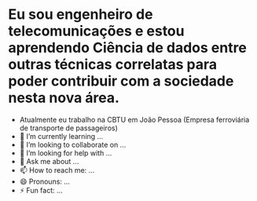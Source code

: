 # Eu sou engenheiro de telecomunicações e estou aprendendo Ciência de dados entre outras técnicas correlatas para poder contribuir com a sociedade nesta nova área.


-  Atualmente eu trabalho na CBTU em João Pessoa (Empresa ferroviária de transporte de passageiros)
- 🌱 I’m currently learning ...
- 👯 I’m looking to collaborate on ...
- 🤔 I’m looking for help with ...
- 💬 Ask me about ...
- 📫 How to reach me: ...
- 😄 Pronouns: ...
- ⚡ Fun fact: ...

<!--
**Daniel-ASG/Daniel-ASG** is a ✨ _special_ ✨ repository because its `README.md` (this file) appears on your GitHub profile.


https://www.webfx.com/tools/emoji-cheat-sheet/
-->
